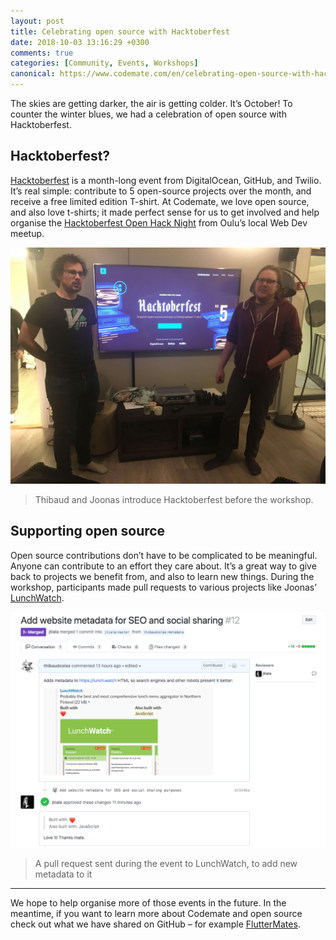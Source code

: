 ```yaml
---
layout: post
title: Celebrating open source with Hacktoberfest	
date: 2018-10-03 13:16:29 +0300
comments: true
categories: [Community, Events, Workshops]
canonical: https://www.codemate.com/en/celebrating-open-source-with-hacktoberfest/
---
```


The skies are getting darker, the air is getting colder. It’s October! To counter the winter blues, we had a celebration of open source with Hacktoberfest.

<!-- more -->

## Hacktoberfest?

[Hacktoberfest](https://hacktoberfest.digitalocean.com/) is a month-long event from DigitalOcean, GitHub, and Twilio. It’s real simple: contribute to 5 open-source projects over the month, and receive a free limited edition T-shirt. At Codemate, we love open source, and also love t-shirts; it made perfect sense for us to get involved and help organise the [Hacktoberfest Open Hack Night](https://www.meetup.com/Oulu-Web-Development/events/254437471/) from Oulu’s local Web Dev meetup.

![Joonas and Thibaud, standing on each side of the big screen, present Hacktoberfest to the audience. They look happy.](/images/hacktoberfest-2018-intro.jpg)

> Thibaud and Joonas introduce Hacktoberfest before the workshop.

## Supporting open source

Open source contributions don’t have to be complicated to be meaningful. Anyone can contribute to an effort they care about. It’s a great way to give back to projects we benefit from, and also to learn new things. During the workshop, participants made pull requests to various projects like Joonas’ [LunchWatch](https://github.com/jtiala/lunchwatch-client).

![Screenshot of the GitHub interface for pull request reviews, showing a contribution to LunchWatch](/images/lunch-watch-review.png)

> A pull request sent during the event to LunchWatch, to add new metadata to it

---

We hope to help organise more of those events in the future. In the meantime, if you want to learn more about Codemate and open source check out what we have shared on GitHub – for example [FlutterMates](https://github.com/CodemateLtd/FlutterMates).
